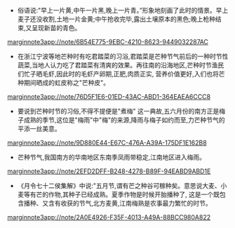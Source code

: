 - 俗语说:"早上一片黄,中午一片黑,晚上一片青。”形象地刻画了此时的情景。早上麦子还没收割,土地一片金黄;中午抢收完毕,露出土壌原本的黑色;晚上枪种结束,又呈现新苗的青色。

[marginnote3app://note/6B54E775-9EBC-4210-8623-9449032287AC](marginnote3app://note/6B54E775-9EBC-4210-8623-9449032287AC)
- 在浙江宁波等地芒种时有吃君踏菜的习浴,君踏菜是芒种节气前后的一种时节性蔬菜,当地人认力吃了君踏菜有清爽的效果。再往南的沿海地区,芒种时节渔民们忙子晒毛虾,因此时的毛虾产卵期,正肥,肉质正实, 营养价值更好,入们也将芒种期间晒成的虹皮称之"芒种皮"。

[marginnote3app://note/76D5F1E6-01ED-43AC-ABD1-364EAEA6CCC8](marginnote3app://note/76D5F1E6-01ED-43AC-ABD1-364EAEA6CCC8)
- 要说到芒种时节的习俗,不得不提便是"煮梅" 这一典故,五六月份的南方正是梅子成熟的季节,这位是"梅雨"中"梅"的来源,降雨与梅子如约而至,力芒种节气的平添一丝美意。

[marginnote3app://note/9D880E44-E67C-476A-A39A-175DF1E162B8](marginnote3app://note/9D880E44-E67C-476A-A39A-175DF1E162B8)
- 芒种节气,我国南方的华南地区东南季凤雨带稳定,江南地区进入梅雨。

[marginnote3app://note/2EFD2DFF-B248-4278-B89F-94EABD9ABD1E](marginnote3app://note/2EFD2DFF-B248-4278-B89F-94EABD9ABD1E)
- 《月令七十二侯集解》中说:"五月节,谓有芒之种谷可稼种矣。意思说大麦、小麦等有芒的作物,其种子已经成熟。夏季作物是时候开胎播种了, 这是一个既包含播种、又含有收获的节气,北方麦黄,江南梅熟是农事最力繁忙的时节。

[marginnote3app://note/2A0E4926-F35F-4013-A49A-88BCC980A822](marginnote3app://note/2A0E4926-F35F-4013-A49A-88BCC980A822)
